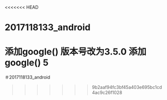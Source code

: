 <<<<<<< HEAD
# 2017118133_android
 添加google()
 版本号改为3.5.0
 添加google()
5
=======
＃2017118133_android

>>>>>>> 9b2aaf94fc3bf45a403e695bc1cd4ac9c26f1028
